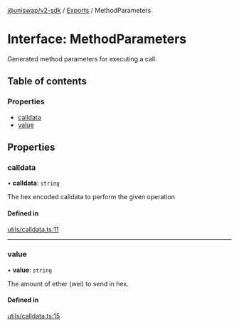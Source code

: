 [@uniswap/v2-sdk](../README.md) / [Exports](../modules.md) / MethodParameters

# Interface: MethodParameters

Generated method parameters for executing a call.

## Table of contents

### Properties

- [calldata](MethodParameters.md#calldata)
- [value](MethodParameters.md#value)

## Properties

### calldata

• **calldata**: `string`

The hex encoded calldata to perform the given operation

#### Defined in

[utils/calldata.ts:11](https://github.com/Uniswap/v2-sdk/blob/08a7c05/src/utils/calldata.ts#L11)

___

### value

• **value**: `string`

The amount of ether (wei) to send in hex.

#### Defined in

[utils/calldata.ts:15](https://github.com/Uniswap/v2-sdk/blob/08a7c05/src/utils/calldata.ts#L15)

